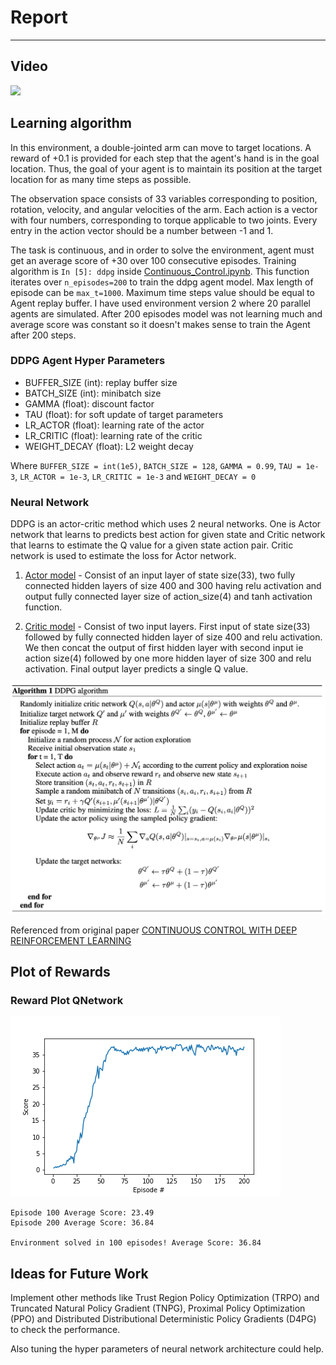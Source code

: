 # Report
---

## Video 

[![](http://img.youtube.com/vi/rAa5RplGmeA/0.jpg)](http://www.youtube.com/watch?v=rAa5RplGmeA "")

## Learning algorithm

In this environment, a double-jointed arm can move to target locations. A reward of +0.1 is provided for each step that the agent's hand is in the goal location. Thus, the goal of your agent is to maintain its position at the target location for as many time steps as possible.

The observation space consists of 33 variables corresponding to position, rotation, velocity, and angular velocities of the arm. Each action is a vector with four numbers, corresponding to torque applicable to two joints. Every entry in the action vector should be a number between -1 and 1.

The task is continuous, and in order to solve the environment, agent must get an average score of +30 over 100 consecutive episodes. 
Training algorithm is `In [5]: ddpg` inside [Continuous_Control.ipynb](https://github.com/AInitikesh/DRLND-DDPG-Continuous-Control/blob/master/Continuous_Control.ipynb). This function iterates over `n_episodes=200` to train the ddpg agent model. Max length of episode can be `max_t=1000`. Maximum time steps value should be equal to Agent replay buffer. I have used environment version 2 where 20 parallel agents are simulated. After 200 episodes model was not learning much and average score was constant so it doesn't makes sense to train the Agent after 200 steps. 

### DDPG Agent Hyper Parameters

- BUFFER_SIZE (int): replay buffer size
- BATCH_SIZE (int): minibatch size
- GAMMA (float): discount factor
- TAU (float): for soft update of target parameters
- LR_ACTOR (float): learning rate of the actor 
- LR_CRITIC (float): learning rate of the critic
- WEIGHT_DECAY (float): L2 weight decay

Where 
`BUFFER_SIZE = int(1e5)`, `BATCH_SIZE = 128`, `GAMMA = 0.99`, `TAU = 1e-3`, `LR_ACTOR = 1e-3`, `LR_CRITIC = 1e-3` and `WEIGHT_DECAY = 0`   

### Neural Network

DDPG is an actor-critic method which uses 2 neural networks. One is Actor network that learns to predicts best action for given state and Critic network that learns to estimate the Q value for a given state action pair. Critic network is used to estimate the loss for Actor network.

1) [Actor model](https://github.com/AInitikesh/DRLND-DDPG-Continuous-Control/blob/master/model.py#L12) - Consist of an input layer of state size(33), two fully connected hidden layers of size 400 and 300 having relu activation and output fully connected layer size of action_size(4) and tanh activation function.

1) [Critic model](https://github.com/AInitikesh/DRLND-DDPG-Continuous-Control/blob/master/model.py#L44) - Consist of two input layers. First  input of state size(33) followed by fully connected hidden layer of size 400 and relu activation. We then concat the output of first hidden layer with second input ie action size(4) followed by one more hidden layer of size 300 and relu activation. Final output layer predicts a single Q value.

![DDPG algorithm](https://github.com/AInitikesh/DRLND-DDPG-Continuous-Control/blob/master/ddpg-algo.png)

Referenced from original paper [CONTINUOUS CONTROL WITH DEEP REINFORCEMENT
LEARNING](https://arxiv.org/pdf/1509.02971v6.pdf)

## Plot of Rewards

### Reward Plot QNetwork

![Reward Plot DDPG Network](https://github.com/AInitikesh/DRLND-DDPG-Continuous-Control/blob/master/score-card.png)

```
Episode 100	Average Score: 23.49
Episode 200	Average Score: 36.84

Environment solved in 100 episodes!	Average Score: 36.84
```

## Ideas for Future Work

Implement other methods like Trust Region Policy Optimization (TRPO) and Truncated Natural Policy Gradient (TNPG), Proximal Policy Optimization (PPO) and Distributed Distributional Deterministic Policy Gradients (D4PG) to check the performance. 

Also tuning the hyper parameters of neural network architecture could help.

